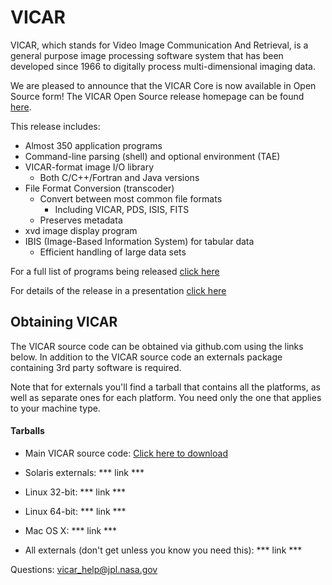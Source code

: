 # VICAR
VICAR, which stands for Video Image Communication And Retrieval, is a general purpose image processing software system that has been developed since 1966 to digitally process multi-dimensional imaging data.

We are pleased to announce that the VICAR Core is now available in Open
Source form! The VICAR Open Source release homepage can be found [here](http://www-mipl.jpl.nasa.gov/vicar_open.html).

This release includes:

* Almost 350 application programs
* Command-line parsing (shell) and optional environment (TAE)
* VICAR-format image I/O library
  - Both C/C++/Fortran and Java versions
* File Format Conversion (transcoder)
  - Convert between most common file formats
    - Including VICAR, PDS, ISIS, FITS
  - Preserves metadata
* xvd image display program
* IBIS (Image-Based Information System) for tabular data
  - Efficient handling of large data sets


For a full list of programs being released [click here](http://www-mipl.jpl.nasa.gov/VICAR_OS_contents_v1.0.pdf)

For details of the release in a presentation [click here](http://www-mipl.jpl.nasa.gov/vicar_open_source.pdf)


## Obtaining VICAR

The VICAR source code can be obtained via github.com using the links below. In addition to the VICAR source code an externals package containing 3rd party software is required. 

Note that for externals you'll find a tarball that contains all the platforms, as
well as separate ones for each platform.  You need only the one that
applies to your machine type.



#### Tarballs

* Main VICAR source code:  [Click here to download](https://github.jpl.nasa.gov/MIPL/VICAR/tarball/master)

* Solaris externals:  *** link ***

* Linux 32-bit:  *** link ***

* Linux 64-bit:  *** link ***

* Mac OS X:  *** link ***

* All externals (don't get unless you know you need this): *** link ***


Questions:  vicar_help@jpl.nasa.gov
